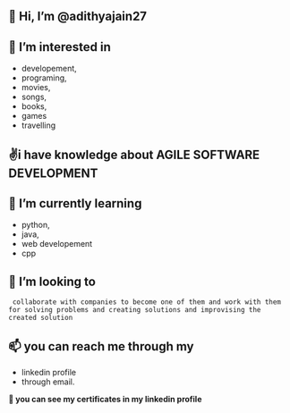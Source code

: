 ## 👋 Hi, I’m @adithyajain27
## 👀 I’m interested in
  * developement,
  * programing,
  * movies,
  * songs,
  * books,
  * games
  * travelling
    
## ✌️i have knowledge about **AGILE SOFTWARE DEVELOPMENT** 
   
    
## 🌱 I’m currently learning
  * python,
  * java,
  * web developement
  * cpp
## 💞️ I’m looking to
     collaborate with companies to become one of them and work with them for solving problems and creating solutions and improvising the created solution
## 📫 you can reach me through my
  * linkedin profile
  * through email.
  
  
  **👀 you can see my certificates in my linkedin profile**
 
    

<!---
adithyajain27/adithyajain27 is a ✨ special ✨ repository because its `README.md` (this file) appears on your GitHub profile.
You can click the Preview link to take a look at your changes.
--->
